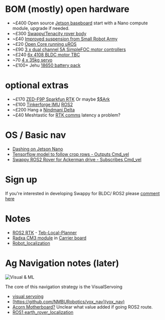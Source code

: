 
# BOM (mostly) open hardware

- ~£400 Open source [Jetson baseboard](https://capablerobot.com/products/nx-baseboard/) start with a Nano compute module, upgrade if needed. 
- ~£300 [Swappy/Tenacity rover body](https://github.com/jetdillo/tenacity_rover#readme)
- ~£40 [Improved suspension from Small Robot Army](https://twitter.com/SmallRobotArmy/status/1476667953546346530)
- ~£20 [Open Core running uROS](https://github.com/rosmo-robot/Open-Core-M5stack/blob/main/README.md)
- ~£90 [3 x dual channel 5A SimpleFOC motor controllers](https://github.com/rosmo-robot/Rosmo_ESC)
- ~£240 [6x 4108 BLDC motor TBC](https://s.click.aliexpress.com/e/_AE2SCu)
- ~70 [4 x 35kg servo](https://www.hiwonder.hk/products/hiwonder-hts-35h-high-voltage-bus-servo-35kg-torque-with-data-feedback)
- ~£100+ Jehu [18650 battery pack](https://jag35.com/collections/pcb-based-products/products/high-power-18650-battery-module-diy-pcb-kit-75x)

# optional extras
- ~£170 [ZED-F9P Sparkfun RTK](https://www.ardusimple.com/rtk-open-source-hardware/) Or maybe [$$Ark](https://arkelectron.com/product/ark-rtk-gps/)
- ~£100 [Tinkerforge IMU](https://www.tinkerforge.com/en/shop/bricks/imu-v2-brick.html) [ROS2 ](https://discourse.ros.org/t/ros-tinkerforge-imu-v2-bricks-driver/15539)
- ~£200 Hang a [Nindmani Delta](https://github.com/AutoRoboCulture/nindamani-the-weed-removal-robot)
- ~£40 Meshtastic for [RTK comms](https://meshtastic.discourse.group/) latency a problem?

# OS / Basic nav
- [Dashing on Jetson Nano](https://github.com/ANI717/Headless-Jetson-Nano-Setup)
- [Tensorflow model to follow crop rows - Outputs Cmd_vel](https://github.com/ANI717/ANI717_Robotics#design-diagram)
- [Swappy ROS2 Rover for Ackerman drive - Subscribes Cmd_vel](https://github.com/mgonzs13/ros2_rover)

# Sign up
If you're interested in developing Swappy for BLDC/ ROS2 please [comment here](https://github.com/samuk/Sawppy_Rover/discussions)



# Notes
- [ROS2 RTK](https://github.com/aussierobots/ublox_dgnss) - [Teb-Local-Planner](https://github.com/rst-tu-dortmund/teb_local_planner/tree/foxy-devel)
- [Radxa CM3 module](https://www.cnx-software.com/2021/11/07/radxa-cm3-raspberry-pi-cm4-alternative/) in [Carrier board](https://hackaday.io/project/165108-carrier-board-for-the-raspberry-pi-compute-module)
- [Robot_localization](https://github.com/cra-ros-pkg/robot_localization/tree/ros2)

# Ag Navigation notes (later)

![Visual & ML](https://pbs.twimg.com/media/FIRSEUpXoA8Sf_V?format=jpg&name=900x900)

The core of this navigation strategy is the VisualServoing 

- [visual servoing](https://github.com/PRBonn/visual-crop-row-navigation#readme) 
- [https://github.com/NMBURobotics/vox_nav](vox_nav)
- [Acorn Motherboard?](https://github.com/Twisted-Fields/acorn-robot-electronics/blob/main/README.md) Unclear what value added if going ROS2 route.
- [ROS1 earth_rover_localization](https://github.com/earthrover/earth_rover_localization/tree/master/earth_rover_localization)
